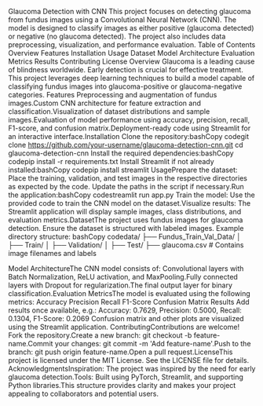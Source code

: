 Glaucoma Detection with CNN This project focuses on detecting glaucoma from fundus images using a Convolutional Neural Network (CNN). The model is designed to classify images as either positive (glaucoma detected) or negative (no glaucoma detected). The project also includes data preprocessing, visualization, and performance evaluation.
Table of Contents Overview Features Installation Usage Dataset Model Architecture Evaluation Metrics Results Contributing License Overview Glaucoma is a leading cause of blindness worldwide. Early detection is crucial for effective treatment. This project leverages deep learning techniques to build a model capable of classifying fundus images into glaucoma-positive or glaucoma-negative categories.
Features Preprocessing and augmentation of fundus images.Custom CNN architecture for feature extraction and classification.Visualization of dataset distributions and sample images.Evaluation of model performance using accuracy, precision, recall, F1-score, and confusion matrix.Deployment-ready code using Streamlit for an interactive interface.Installation Clone the repository:bashCopy codegit clone https://github.com/your-username/glaucoma-detection-cnn.git
cd glaucoma-detection-cnn
Install the required dependencies:bashCopy codepip install -r requirements.txt
Install Streamlit if not already installed:bashCopy codepip install streamlit
UsagePrepare the dataset: Place the training, validation, and test images in the respective directories as expected by the code. Update the paths in the script if necessary.Run the application:bashCopy codestreamlit run app.py
Train the model: Use the provided code to train the CNN model on the dataset.Visualize results: The Streamlit application will display sample images, class distributions, and evaluation metrics.DatasetThe project uses fundus images for glaucoma detection. Ensure the dataset is structured with labeled images.
Example directory structure:
bashCopy codedata/
├── Fundus_Train_Val_Data/
│   ├── Train/
│   ├── Validation/
│   ├── Test/
├── glaucoma.csv  # Contains image filenames and labels

Model ArchitectureThe CNN model consists of:
Convolutional layers with Batch Normalization, ReLU activation, and MaxPooling.Fully connected layers with Dropout for regularization.The final output layer for binary classification.Evaluation MetricsThe model is evaluated using the following metrics:
Accuracy Precision Recall F1-Score Confusion Matrix Results Add results once available, e.g.:
Accuracy: 0.7629, Precision: 0.5000, Recall: 0.1304, F1-Score: 0.2069 Confusion matrix and other plots are visualized using the Streamlit application.
ContributingContributions are welcome!
Fork the repository.Create a new branch: git checkout -b feature-name.Commit your changes: git commit -m 'Add feature-name'.Push to the branch: git push origin feature-name.Open a pull request.LicenseThis project is licensed under the MIT License. See the LICENSE file for details.
AcknowledgmentsInspiration: The project was inspired by the need for early glaucoma detection.Tools: Built using PyTorch, Streamlit, and supporting Python libraries.This structure provides clarity and makes your project appealing to collaborators and potential users.
